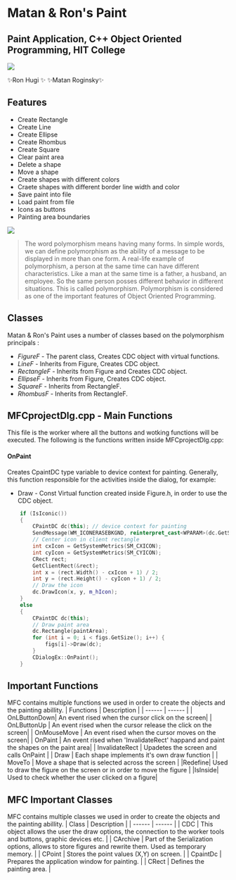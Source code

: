 # Matan & Ron's Paint
## Paint Application, C++ Object Oriented Programming, HIT College

![](/MFC_IMG/MFC_MAIN.PNG)

✨Ron Hugi ✨
✨Matan Roginsky✨
## Features
- Create Rectangle
- Create Line
- Create Ellipse
- Create Rhombus
- Create Square
- Clear paint area
- Delete a shape
- Move a shape
- Create shapes with different colors
- Craete shapes with different border line width and color
- Save paint into file
- Load paint from file
- Icons as buttons
- Painting area boundaries

![](/Pics/ClassDiagram.png)

> The word polymorphism means having many forms. In simple words, we can define polymorphism as the ability of a message to be displayed in more than one form. A real-life example of polymorphism, a person at the same time can have different characteristics. Like a man at the same time is a father, a husband, an employee. So the same person posses different behavior in different situations. This is called polymorphism. Polymorphism is considered as one of the important features of Object Oriented Programming.


## Classes
Matan & Ron's Paint uses a number of classes based on the polymorphism principals :
- *FigureF* - The parent class, Creates CDC object with virtual functions.
- *LineF* - Inherits from Figure, Creates CDC object.
- *RectangleF* - Inherits from Figure and Creates CDC object.
- *EllipseF* - Inherits from Figure, Creates CDC object.
- *SquareF* - Inherits from RectangleF.
- *RhombusF* - Inherits from RectangleF.

## MFCprojectDlg.cpp - Main Functions
This file is the worker where all the buttons and wotking functions will be executed.
The following is the functions written inside MFCprojectDlg.cpp:

#### OnPaint
Creates CpaintDC type variable to device context for painting.
Generally, this function responsible for the activities inside the dialog, for example:
- Draw - Const Virtual function created inside Figure.h, in order to use the CDC object.
```cpp
	if (IsIconic())
	{
        CPaintDC dc(this); // device context for painting
		SendMessage(WM_ICONERASEBKGND, reinterpret_cast<WPARAM>(dc.GetSafeHdc()), 0);
		// Center icon in client rectangle
		int cxIcon = GetSystemMetrics(SM_CXICON);
		int cyIcon = GetSystemMetrics(SM_CYICON);
		CRect rect;
		GetClientRect(&rect);
		int x = (rect.Width() - cxIcon + 1) / 2;
		int y = (rect.Height() - cyIcon + 1) / 2;
		// Draw the icon
		dc.DrawIcon(x, y, m_hIcon);
	}
	else
	{
		CPaintDC dc(this);
		// Draw paint area
		dc.Rectangle(paintArea);
		for (int i = 0; i < figs.GetSize(); i++) {
			figs[i]->Draw(dc);
		}
		CDialogEx::OnPaint();
	}

```
## Important Functions
MFC contains multiple functions we used in order to create the objects and the painting abillity.
| Functions | Description |
| ------ | ------ |
| OnLButtonDown| An event rised when the cursor click on the screen|
| OnLButtonUp | An event rised when the cursor release  the click on the screen|
| OnMouseMove | An event rised when the cursor moves on the screen|
| OnPaint | An event rised when 'InvalidateRect' happand and  paint the shapes on the paint area|
| InvalidateRect | Upadetes the screen and calls OnPaint |
| Draw | Each shape implements it's own draw function |
| MoveTo | Move a shape that is selected across the screen |
|Redefine| Used to draw the figure on the screen or in order to move the figure |
|IsInside| Used to check whether the user clicked on a figure|


## MFC Important Classes
MFC contains multiple classes we used in order to create the objects and the painting abillity.
| Class | Description |
| ------ | ------ |
| CDC | This object allows the user the draw options, the connection to the worker tools and buttons, graphic devices etc. |
| CArchive | Part of the Serialization options, allows to store figures and rewrite them. Used as temporary memory. |
| CPoint | Stores the point values (X,Y) on screen. |
| CpaintDc | Prepares the application window for painting. |
| CRect | Defines the painting area. |
